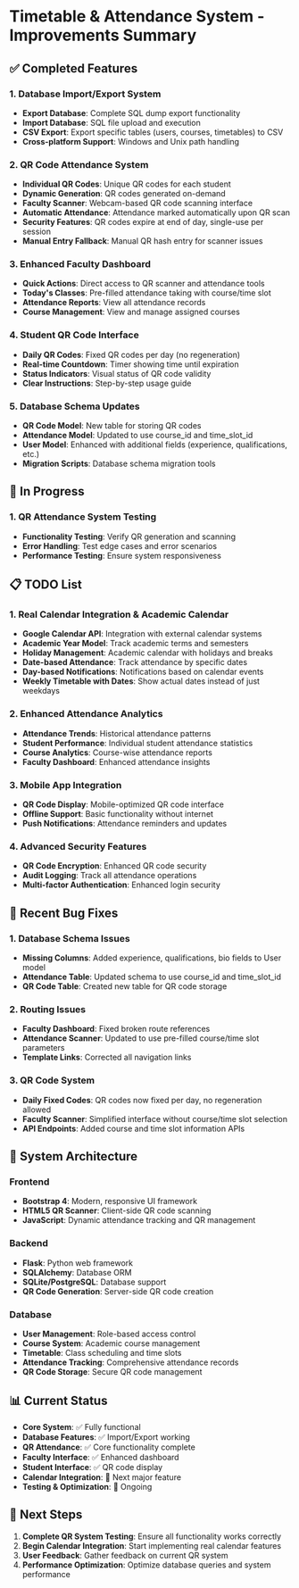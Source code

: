 # Timetable & Attendance System - Improvements Summary

## ✅ Completed Features

### 1. Database Import/Export System
- **Export Database**: Complete SQL dump export functionality
- **Import Database**: SQL file upload and execution
- **CSV Export**: Export specific tables (users, courses, timetables) to CSV
- **Cross-platform Support**: Windows and Unix path handling

### 2. QR Code Attendance System
- **Individual QR Codes**: Unique QR codes for each student
- **Dynamic Generation**: QR codes generated on-demand
- **Faculty Scanner**: Webcam-based QR code scanning interface
- **Automatic Attendance**: Attendance marked automatically upon QR scan
- **Security Features**: QR codes expire at end of day, single-use per session
- **Manual Entry Fallback**: Manual QR hash entry for scanner issues

### 3. Enhanced Faculty Dashboard
- **Quick Actions**: Direct access to QR scanner and attendance tools
- **Today's Classes**: Pre-filled attendance taking with course/time slot
- **Attendance Reports**: View all attendance records
- **Course Management**: View and manage assigned courses

### 4. Student QR Code Interface
- **Daily QR Codes**: Fixed QR codes per day (no regeneration)
- **Real-time Countdown**: Timer showing time until expiration
- **Status Indicators**: Visual status of QR code validity
- **Clear Instructions**: Step-by-step usage guide

### 5. Database Schema Updates
- **QR Code Model**: New table for storing QR codes
- **Attendance Model**: Updated to use course_id and time_slot_id
- **User Model**: Enhanced with additional fields (experience, qualifications, etc.)
- **Migration Scripts**: Database schema migration tools

## 🔄 In Progress

### 1. QR Attendance System Testing
- **Functionality Testing**: Verify QR generation and scanning
- **Error Handling**: Test edge cases and error scenarios
- **Performance Testing**: Ensure system responsiveness

## 📋 TODO List

### 1. Real Calendar Integration & Academic Calendar
- **Google Calendar API**: Integration with external calendar systems
- **Academic Year Model**: Track academic terms and semesters
- **Holiday Management**: Academic calendar with holidays and breaks
- **Date-based Attendance**: Track attendance by specific dates
- **Day-based Notifications**: Notifications based on calendar events
- **Weekly Timetable with Dates**: Show actual dates instead of just weekdays

### 2. Enhanced Attendance Analytics
- **Attendance Trends**: Historical attendance patterns
- **Student Performance**: Individual student attendance statistics
- **Course Analytics**: Course-wise attendance reports
- **Faculty Dashboard**: Enhanced attendance insights

### 3. Mobile App Integration
- **QR Code Display**: Mobile-optimized QR code interface
- **Offline Support**: Basic functionality without internet
- **Push Notifications**: Attendance reminders and updates

### 4. Advanced Security Features
- **QR Code Encryption**: Enhanced QR code security
- **Audit Logging**: Track all attendance operations
- **Multi-factor Authentication**: Enhanced login security

## 🐛 Recent Bug Fixes

### 1. Database Schema Issues
- **Missing Columns**: Added experience, qualifications, bio fields to User model
- **Attendance Table**: Updated schema to use course_id and time_slot_id
- **QR Code Table**: Created new table for QR code storage

### 2. Routing Issues
- **Faculty Dashboard**: Fixed broken route references
- **Attendance Scanner**: Updated to use pre-filled course/time slot parameters
- **Template Links**: Corrected all navigation links

### 3. QR Code System
- **Daily Fixed Codes**: QR codes now fixed per day, no regeneration allowed
- **Faculty Scanner**: Simplified interface without course/time slot selection
- **API Endpoints**: Added course and time slot information APIs

## 🚀 System Architecture

### Frontend
- **Bootstrap 4**: Modern, responsive UI framework
- **HTML5 QR Scanner**: Client-side QR code scanning
- **JavaScript**: Dynamic attendance tracking and QR management

### Backend
- **Flask**: Python web framework
- **SQLAlchemy**: Database ORM
- **SQLite/PostgreSQL**: Database support
- **QR Code Generation**: Server-side QR code creation

### Database
- **User Management**: Role-based access control
- **Course System**: Academic course management
- **Timetable**: Class scheduling and time slots
- **Attendance Tracking**: Comprehensive attendance records
- **QR Code Storage**: Secure QR code management

## 📊 Current Status

- **Core System**: ✅ Fully functional
- **Database Features**: ✅ Import/Export working
- **QR Attendance**: ✅ Core functionality complete
- **Faculty Interface**: ✅ Enhanced dashboard
- **Student Interface**: ✅ QR code display
- **Calendar Integration**: 🔄 Next major feature
- **Testing & Optimization**: 🔄 Ongoing

## 🎯 Next Steps

1. **Complete QR System Testing**: Ensure all functionality works correctly
2. **Begin Calendar Integration**: Start implementing real calendar features
3. **User Feedback**: Gather feedback on current QR system
4. **Performance Optimization**: Optimize database queries and system performance
